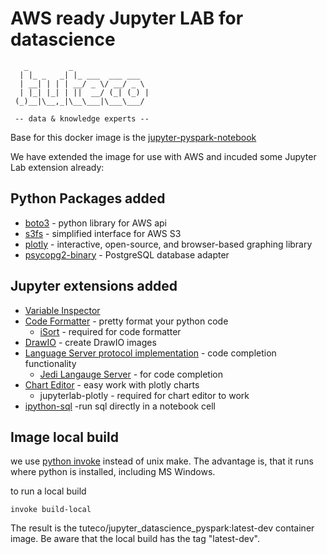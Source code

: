 # AWS ready Jupyter LAB for datascience
```
   _         _                 
  | |_ _   _| |_ ___  ___ ___  
  | __| | | | __/ _ \/ __/ _ \ 
  | |_| |_| | ||  __/ (_| (_) |
 (_)__|\__,_|\__\___|\___\___/ 
 
 -- data & knowledge experts --                              
```
Base for this docker image is the [jupyter-pyspark-notebook](https://jupyter-docker-stacks.readthedocs.io/en/latest/using/selecting.html#jupyter-pyspark-notebook)

We have extended the image for use with AWS and incuded some Jupyter Lab extension already:

## Python Packages added
- [boto3](https://boto3.amazonaws.com/v1/documentation/api/latest/index.html) - python library for AWS api 
- [s3fs](https://s3fs.readthedocs.io/en/latest/) - simplified interface for AWS S3
- [plotly](https://github.com/plotly/plotly.py) - interactive, open-source, and browser-based graphing library
- [psycopg2-binary](https://pypi.org/project/psycopg2-binary/) - PostgreSQL database adapter

## Jupyter extensions added
- [Variable Inspector](https://github.com/lckr/jupyterlab-variableInspector)
- [Code Formatter](https://jupyterlab-code-formatter.readthedocs.io/en/latest/) - pretty format your python code
    - [iSort](https://pypi.org/project/isort/) - required for code formatter
- [DrawIO](https://github.com/QuantStack/jupyterlab-drawio) - create DrawIO images
- [Language Server protocol implementation](https://github.com/krassowski/jupyterlab-lsp) - code completion functionality
  - [Jedi Langauge Server](https://github.com/pappasam/jedi-language-server) - for code completion
- [Chart Editor](https://github.com/plotly/jupyterlab-chart-editor) - easy work with plotly charts
  - jupyterlab-plotly - required for chart editor to work
- [ipython-sql](https://github.com/catherinedevlin/ipython-sql)  -run sql directly in a notebook cell

## Image local build
we use [python invoke](https://www.pyinvoke.org) instead of unix make. 
The advantage is, that it runs where python is installed, including MS Windows.

to run a local build
```
invoke build-local
```

The result is the tuteco/jupyter_datascience_pyspark:latest-dev container image.
Be aware that the local build has the tag "latest-dev".



